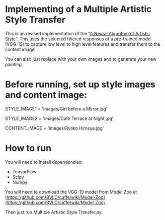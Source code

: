 # Implementing of a Multiple Artistic Style Transfer #

This is an revised implementation of the "[A Neural Algorithm of Artistic Style](http://arxiv.org/abs/1508.06576)". This uses the selected filtered responses of a pre-trained model (VGG-19) to capture low level to high level features and transfer them to the content image.

You can also just replace with your own images and to generate your new painting.

# Before running, set up style images and content image:

STYLE_IMAGE1 = 'images/Girl before a Mirror.jpg'

STYLE_IMAGE2 = 'images/Cafe Terrace at Night.jpg'

CONTENT_IMAGE = 'images/Ryoko Hirosue.jpg'

# How to run

You will need to install dependencies:

- TensorFlow
- Scipy
- Numpy

You will need to download the VGG-19 model from Model Zoo at [https://github.com/BVLC/caffe/wiki/Model-Zoo](https://github.com/BVLC/caffe/wiki/Model-Zoo).

Then just run Multiple Artistic Style Transfer.py.
